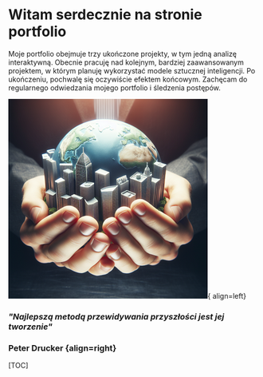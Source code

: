 # Witam serdecznie na stronie portfolio

Moje portfolio obejmuje trzy ukończone projekty, w tym jedną analizę interaktywną. Obecnie pracuję nad kolejnym, bardziej zaawansowanym projektem, w którym planuję wykorzystać modele sztucznej inteligencji. Po ukończeniu, pochwalę się oczywiście efektem końcowym. Zachęcam do regularnego odwiedzania mojego portfolio i śledzenia postępów.

![W rękach cały świat](tworzenie_przyszlosci400x400.png){ align=left}
### _"Najlepszą metodą przewidywania przyszłości jest jej tworzenie"_
### Peter Drucker {align=right}
[TOC]